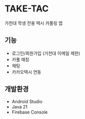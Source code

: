 # TAKE-TAC

가천대 학생 전용 택시 카풀링 앱

## 기능
- 로그인/회원가입 (가천대 이메일 제한)
- 카풀 매칭
- 채팅
- 카카오택시 연동

## 개발환경
- Android Studio
- Java 21
- Firebase Console 

